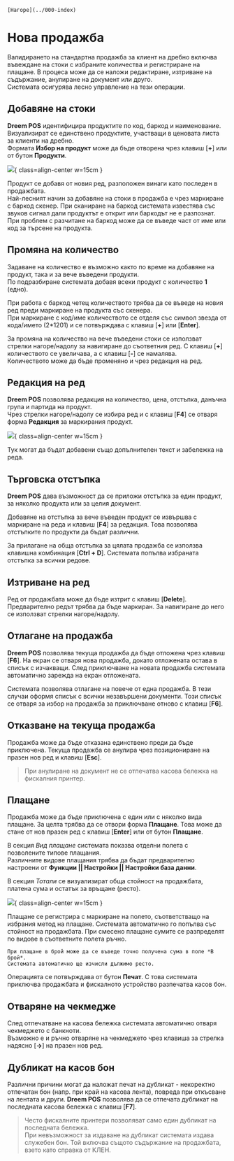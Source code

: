```{only} html
[Нагоре](../000-index)
```

# **Нова продажба**

Валидирането на стандартна продажба за клиент на дребно включва въвеждане на стоки с избраните количества и регистриране на плащане. В процеса може да се наложи редактиране, изтриване на съдържание, анулиране на документ или друго.  
Системата осигурява лесно управление на тези операции.  

## **Добавяне на стоки**

**Dreem POS** идентифицира продуктите по код, баркод и наименование. Визуализират се единствено продуктите, участващи в ценовата листа за клиенти на дребно.   
Формата **Избор на продукт** може да бъде отворена чрез клавиш [**+**] или от бутон **Продукти**.  

![](902-pos-sales-doc1.png){ class=align-center w=15cm }

Продукт се добавя от новия ред, разположен винаги като последен в продажбата.   
Най-лесният начин за добавяне на стоки в продажба е чрез маркиране с баркод скенер. При сканиране на баркод системата известява със звуков сигнал дали продуктът е открит или баркодът не е разпознат. При проблем с разчитане на баркод може да се въведе част от име или код за търсене на продукта.   

## **Промяна на количество**

Задаване на количество е възможно както по време на добавяне на продукт, така и за вече въведени продукти.  
По подразбиране системата добавя всеки продукт с количество **1** (едно).  

При работа с баркод четец количеството трябва да се въведе на новия ред преди маркиране на продукта със скенера.   
При маркиране с код/име количеството се отделя със символ звезда от кода/името (2*1201) и се потвърждава с клавиш [**+**] или [**Enter**]. 

За промяна на количество на вече въведени стоки се използват стрелки нагоре/надолу за навигиране до съответния ред. С клавиш [**+**] количеството се увеличава, а с клавиш [**-**] се намалява.  
Количеството може да бъде променяно и чрез редакция на ред.  

## **Редакция на ред**

**Dreem POS** позволява редакция на количество, цена, отстъпка, данъчна група и партида на продукт.  
Чрез стрелки нагоре/надолу се избира ред и с клавиш [**F4**] се отваря форма **Редакция** за маркирания продукт.   

![](902-pos-sales-doc2.png){ class=align-center w=15cm }

Тук могат да бъдат добавени също допълнителен текст и забележка на реда. 

## **Търговска отстъпка**

**Dreem POS** дава възможност да се приложи отстъпка за един продукт, за няколко продукта или за целия документ.  

Добавяне на отстъпка за вече въведен продукт се извършва с маркиране на реда и клавиш [**F4**] за редакция. Това позволява отстъпките по продукти да бъдат различни.  

За прилагане на обща отстъпка за цялата продажба се използва клавишна комбинация [**Ctrl + D**]. Системата попълва избраната отстъпка за всички редове.   

## **Изтриване на ред**

Ред от продажбата може да бъде изтрит с клавиш [**Delete**].  
Предварително редът трябва да бъде маркиран. За навигиране до него се използват стрелки нагоре/надолу.

## **Отлагане на продажба**

**Dreem POS** позволява текуща продажба да бъде отложена чрез клавиш [**F6**]. На екран се отваря нова продажба, докато отложената остава в списък с изчакващи. След приключване на новата продажба системата автоматично зарежда на екран отложената.  

Системата позволява отлагане на повече от една продажба. В тези случаи оформя списък с всички незавършени документи. Този списък се отваря за избор на продажба за приключване отново с клавиш [**F6**].   

## **Отказване на текуща продажба**

Продажба може да бъде отказана единствено преди да бъде приключена. Текуща продажба се анулира чрез позициониране на празен нов ред и клавиш [**Esc**].  

> При анулиране на документ не се отпечатва касова бележка на фискалния принтер.

## **Плащане**

Продажба може да бъде приключена с един или с няколко вида плащане. За целта трябва да се отвори форма **Плащане**. Това може да стане от нов празен ред с клавиш [**Enter**] или от бутон **Плащане**.  

В секция *Вид плащане* системата показва отделни полета с позволените типове плащания.  
Различните видове плащания трябва да бъдат предварително настроени от **Функции || Настройки || Настройки база данни**.  

В секция *Тотали* се визуализират обща стойност на продажбата, платена сума и остатък за връщане (ресто).  

![](902-pos-sales-doc3.png){ class=align-center w=15cm }

Плащане се регистрира с маркиране на полето, съответстващо на избрания метод на плащане. Системата автоматично го попълва със стойност на продажбата. При смесено плащане сумите се разпределят по видове в съответните полета ръчно.  

```{tip}
При плащане в брой може да се въведе точно получена сума в поле *В брой*.  
Системата автоматично ще изчисли дължимо ресто.  
```

Операцията се потвърждава от бутон **Печат**. С това системата приключва продажбата и фискалното устройство разпечатва касов бон. 

## **Отваряне на чекмедже**

След отпечатване на касова бележка системата автоматично отваря чекмеджето с банкноти.  
Възможно е и ръчно отваряне на чекмеджето чрез клавиша за стрелка надясно [**->**] на празен нов ред.

## **Дубликат на касов бон**

Различни причини могат да наложат печат на дубликат - некоректно отпечатан бон (напр. при край на касова лента), повреда при откъсване на лентата и други. **Dreem POS** позволява да се отпечата дубликат на последната касова бележка с клавиш [**F7**].

> Често фискалните принтери позволяват само един дубликат на последната бележка.  
При невъзможност за издаване на дубликат системата издава служебен бон. Той включва същото съдържание на продажбата, взето като справка от КЛЕН.
